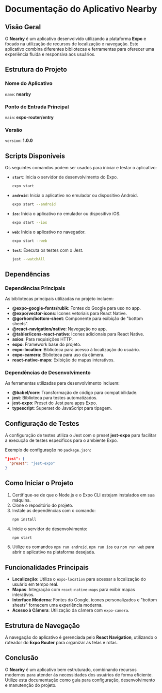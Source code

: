 # Documentação do Aplicativo Nearby

## Visão Geral
O **Nearby** é um aplicativo desenvolvido utilizando a plataforma **Expo** e focado na utilização de recursos de localização e navegação. Este aplicativo combina diferentes bibliotecas e ferramentas para oferecer uma experiência fluida e responsiva aos usuários.

## Estrutura do Projeto
### Nome do Aplicativo
`name`: **nearby**

### Ponto de Entrada Principal
`main`: **expo-router/entry**

### Versão
`version`: **1.0.0**

## Scripts Disponíveis
Os seguintes comandos podem ser usados para iniciar e testar o aplicativo:

- **`start`**: Inicia o servidor de desenvolvimento do Expo.
  ```bash
  expo start
  ```
- **`android`**: Inicia o aplicativo no emulador ou dispositivo Android.
  ```bash
  expo start --android
  ```
- **`ios`**: Inicia o aplicativo no emulador ou dispositivo iOS.
  ```bash
  expo start --ios
  ```
- **`web`**: Inicia o aplicativo no navegador.
  ```bash
  expo start --web
  ```
- **`test`**: Executa os testes com o Jest.
  ```bash
  jest --watchAll
  ```

## Dependências
### Dependências Principais
As bibliotecas principais utilizadas no projeto incluem:

- **@expo-google-fonts/rubik**: Fontes do Google para uso no app.
- **@expo/vector-icons**: Ícones vetoriais para React Native.
- **@gorhom/bottom-sheet**: Componente para exibição de "bottom sheets".
- **@react-navigation/native**: Navegação no app.
- **@tabler/icons-react-native**: Ícones adicionais para React Native.
- **axios**: Para requisições HTTP.
- **expo**: Framework base do projeto.
- **expo-location**: Biblioteca para acesso à localização do usuário.
- **expo-camera**: Biblioteca para uso da câmera.
- **react-native-maps**: Exibição de mapas interativos.

### Dependências de Desenvolvimento
As ferramentas utilizadas para desenvolvimento incluem:

- **@babel/core**: Transformação de código para compatibilidade.
- **jest**: Biblioteca para testes automatizados.
- **jest-expo**: Preset do Jest para apps Expo.
- **typescript**: Superset do JavaScript para tipagem.

## Configuração de Testes
A configuração de testes utiliza o Jest com o preset **jest-expo** para facilitar a execução de testes específicos para o ambiente Expo.

Exemplo de configuração no `package.json`:
```json
"jest": {
  "preset": "jest-expo"
}
```

## Como Iniciar o Projeto
1. Certifique-se de que o Node.js e o Expo CLI estejam instalados em sua máquina.
2. Clone o repositório do projeto.
3. Instale as dependências com o comando:
   ```bash
   npm install
   ```
4. Inicie o servidor de desenvolvimento:
   ```bash
   npm start
   ```
5. Utilize os comandos `npm run android`, `npm run ios` ou `npm run web` para abrir o aplicativo na plataforma desejada.

## Funcionalidades Principais
- **Localização**: Utiliza o `expo-location` para acessar a localização do usuário em tempo real.
- **Mapas**: Integração com `react-native-maps` para exibir mapas interativos.
- **Interface Moderna**: Fontes do Google, ícones personalizados e "bottom sheets" fornecem uma experiência moderna.
- **Acesso à Câmera**: Utilização da câmera com `expo-camera`.

## Estrutura de Navegação
A navegação do aplicativo é gerenciada pelo **React Navigation**, utilizando o roteador do **Expo Router** para organizar as telas e rotas.

## Conclusão
O **Nearby** é um aplicativo bem estruturado, combinando recursos modernos para atender às necessidades dos usuários de forma eficiente. Utilize esta documentação como guia para configuração, desenvolvimento e manutenção do projeto.

